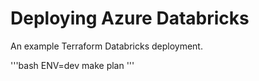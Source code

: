 # Deploying Azure Databricks

An example Terraform Databricks deployment.

'''bash
ENV=dev make plan
'''
